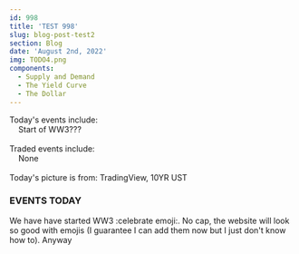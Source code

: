 ```yaml
---
id: 998
title: 'TEST 998'
slug: blog-post-test2
section: Blog
date: 'August 2nd, 2022'
img: TODO4.png
components:
  - Supply and Demand
  - The Yield Curve
  - The Dollar
---
```


Today's events include:<br>
&nbsp;&nbsp;&nbsp;&nbsp;Start of WW3???
<br><br>
Traded events include:<br>
&nbsp;&nbsp;&nbsp;&nbsp;None
<br><br>
Today's picture is from: TradingView, 10YR UST 

<!--more-->

### EVENTS TODAY

We have have started WW3 :celebrate emoji:. No cap, the website will look so good with emojis (I guarantee I can add them now but I just don't know how to). Anyway